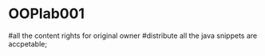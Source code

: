 # OOPlab001
#all the content rights for original owner
#distribute all the java snippets are accpetable;
